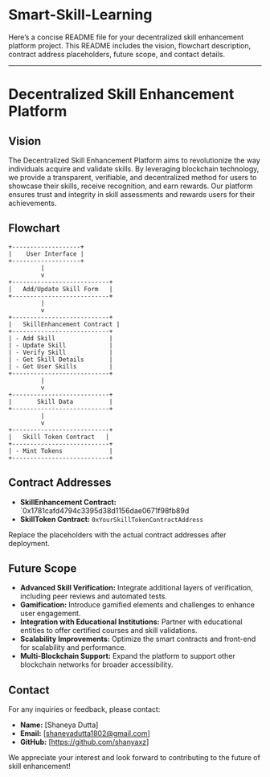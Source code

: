 

# Smart-Skill-Learning
Here’s a concise README file for your decentralized skill enhancement platform project. This README includes the vision, flowchart description, contract address placeholders, future scope, and contact details.

---

# Decentralized Skill Enhancement Platform

## Vision

The Decentralized Skill Enhancement Platform aims to revolutionize the way individuals acquire and validate skills. By leveraging blockchain technology, we provide a transparent, verifiable, and decentralized method for users to showcase their skills, receive recognition, and earn rewards. Our platform ensures trust and integrity in skill assessments and rewards users for their achievements.

## Flowchart

```
+-------------------+
|    User Interface |
+-------------------+
         |
         v
+---------------------------+
|   Add/Update Skill Form   |
+---------------------------+
         |
         v
+---------------------------+
|   SkillEnhancement Contract |
+---------------------------+
| - Add Skill               |
| - Update Skill            |
| - Verify Skill            |
| - Get Skill Details       |
| - Get User Skills         |
+---------------------------+
         |
         v
+---------------------------+
|       Skill Data          |
+---------------------------+
         |
         v
+---------------------------+
|   Skill Token Contract   |
+---------------------------+
| - Mint Tokens             |
+---------------------------+
```

## Contract Addresses

- **SkillEnhancement Contract:** `0x1781cafd4794c3395d38d1156dae0671f98fb89d
- **SkillToken Contract:** `0xYourSkillTokenContractAddress`

Replace the placeholders with the actual contract addresses after deployment.

## Future Scope

- **Advanced Skill Verification:** Integrate additional layers of verification, including peer reviews and automated tests.
- **Gamification:** Introduce gamified elements and challenges to enhance user engagement.
- **Integration with Educational Institutions:** Partner with educational entities to offer certified courses and skill validations.
- **Scalability Improvements:** Optimize the smart contracts and front-end for scalability and performance.
- **Multi-Blockchain Support:** Expand the platform to support other blockchain networks for broader accessibility.

## Contact

For any inquiries or feedback, please contact:

- **Name:** [Shaneya Dutta]
- **Email:** [shaneyadutta1802@gmail.com]
- **GitHub:** [https://github.com/shanyaxz]

We appreciate your interest and look forward to contributing to the future of skill enhancement!

